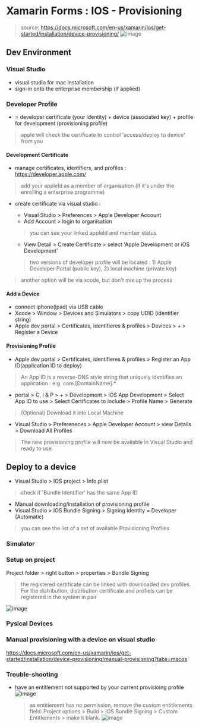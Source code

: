# Xamarin Forms : IOS - Provisioning
> source: https://docs.microsoft.com/en-us/xamarin/ios/get-started/installation/device-provisioning/
![image](https://user-images.githubusercontent.com/59367560/118698402-41e97480-b808-11eb-9dec-4702dcb6cf92.png)

## Dev Environment
### Visual Studio
- visual studio for mac installation
- sign-in onto the enterprise membership (if applied)

### Developer Profile
- = developer certificate (your identity) + device (associated key) + profile for development (provisioning profile)
> apple will check the certificate to control 'access/deploy to device' from you

#### Development Certificate
- manage certificates, identifiers, and profiles : https://developer.apple.com/
> add your appleId as a member of organisation (if it's under the enrolling a enterprise programme)

- create certificate via visual studio : 
  - Visual Studio > Preferences > Apple Developer Account
  - Add Account > login to organisation
  > you can see your linked appleId and member status

  - View Detail > Create Certificate > select 'Apple Development or iOS Development'
  > two versions of developer profile will be located : 1) Apple Developer Portal (public key), 2) local machine (private key)

> another option will be via xcode, but don't mix up the process

#### Add a Device
- connect iphone(ipad) via USB cable
- Xcode > Window > Devices and Simulators > copy UDID (identifier string)
- Apple dev portal > Certificates, identifieres & profiles > Devices > + > Register a Device

#### Provisioning Profile
- Apple dev portal > Certificates, identifieres & profiles > Register an App ID(application ID to deploy)
> An App ID is a reverse-DNS style string that uniquely identifies an application : e.g. com.[DomainName].*

- portal > C, I & P > + > Development > iOS App Development > Select App ID to use > Select Certificates to include > Profile Name > Generate
> (Optional) Download it into Local Machine

- Visual Studio > Prefereneces > Apple Developer Account > view Details > Download All Profiles
> The new provisioning profile will now be available in Visual Studio and ready to use.

## Deploy to a device
- Visual Studio > IOS project > Info.plist 
> check if 'Bundle Identifier' has the same App ID

- Manual downloading/installation of provisioning profile
- Visual Studio > IOS Bundle Signing > Signing Identity = Developer (Automatic)
> you can see the list of a set of available Provisioning Profiles

### Simulator

### Setup on project
Project folder > right button > properties > Bundle Signing
> the registered certificate can be linked with downloaded dev profiles. 
> For the distribution, distribution certificate and profiels can be registered in the system in pair

![image](https://user-images.githubusercontent.com/59367560/118696495-42810b80-b806-11eb-8945-d09b97b36ec2.png)


### Pysical Devices

### Manual provisioning with a device on visual studio
https://docs.microsoft.com/en-us/xamarin/ios/get-started/installation/device-provisioning/manual-provisioning?tabs=macos

### Trouble-shooting
- have an entitlement not supported by your current provisioing profile
![image](https://user-images.githubusercontent.com/59367560/118716883-41a7a400-b81d-11eb-9607-74b342fe4b5c.png)

  > as entitlement has no permission, remove the custom entitlements field: Project options > Build > IOS Bundle Signing > Custom Entitlements > make it blank.
  ![image](https://user-images.githubusercontent.com/59367560/118717229-b4188400-b81d-11eb-9a3e-091286a8d2a5.png)


